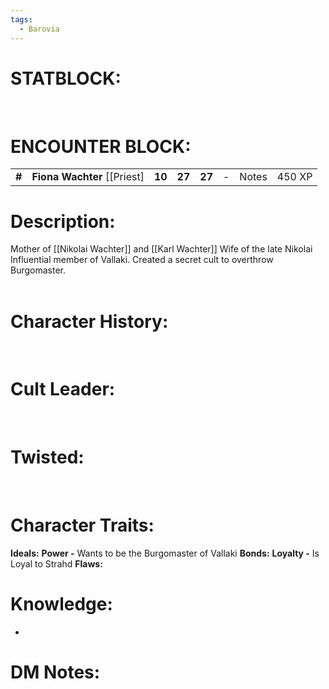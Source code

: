 ```yaml
---
tags:
  - Barovia
---
```

# **STATBLOCK:**

 

# **ENCOUNTER BLOCK:**

|        |                                |        |        |        |     |       |        |
|--------|--------------------------------|--------|--------|--------|-----|-------|--------|
| **\#** | **Fiona Wachter** \[\[Priest\] | **10** | **27** | **27** | \-  | Notes | 450 XP |

# **Description:**

Mother of [[Nikolai Wachter]] and [[Karl Wachter]]
Wife of the late Nikolai
Influential member of Vallaki.
Created a secret cult to overthrow Burgomaster.  
 

# **Character History:**

 

# **Cult Leader:**

 

# **Twisted:**

 
 
 

# **Character Traits:** 

**Ideals:** **Power -** Wants to be the Burgomaster of Vallaki
**Bonds:**  **Loyalty -** Is Loyal to Strahd 
**Flaws:**  

# **Knowledge:**

-    
 

# **DM Notes:**